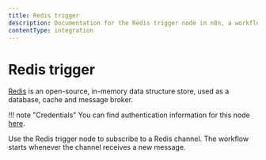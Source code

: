 ```yaml
---
title: Redis trigger
description: Documentation for the Redis trigger node in n8n, a workflow automation platform. Includes details of operations and configuration, and links to examples and credentials information.
contentType: integration
---
```


# Redis trigger

[Redis](https://redis.io/) is an open-source, in-memory data structure store, used as a database, cache and message broker.

!!! note "Credentials"
    You can find authentication information for this node [here](/integrations/builtin/credentials/redis/).


Use the Redis trigger node to subscribe to a Redis channel. The workflow starts whenever the channel receives a new message.

